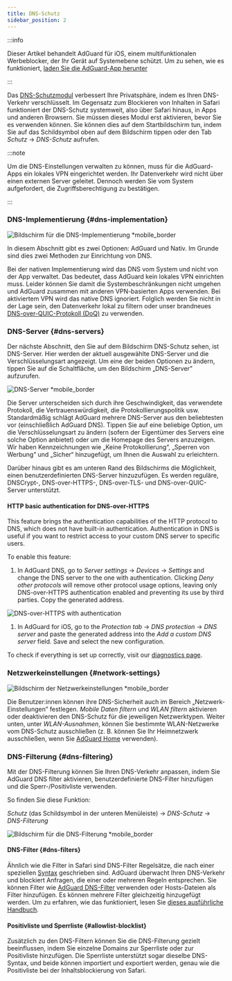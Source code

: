 ```yaml
---
title: DNS-Schutz
sidebar_position: 2
---
```


:::info

Dieser Artikel behandelt AdGuard für iOS, einem multifunktionalen Werbeblocker, der Ihr Gerät auf Systemebene schützt. Um zu sehen, wie es funktioniert, [laden Sie die AdGuard-App herunter](https://agrd.io/download-kb-adblock)

:::

Das [DNS-Schutzmodul](https://adguard-dns.io/kb/general/dns-filtering/) verbessert Ihre Privatsphäre, indem es Ihren DNS-Verkehr verschlüsselt. Im Gegensatz zum Blockieren von Inhalten in Safari funktioniert der DNS-Schutz systemweit, also über Safari hinaus, in Apps und anderen Browsern. Sie müssen dieses Modul erst aktivieren, bevor Sie es verwenden können. Sie können dies auf dem Startbildschirm tun, indem Sie auf das Schildsymbol oben auf dem Bildschirm tippen oder den Tab _Schutz_ → _DNS-Schutz_ aufrufen.

:::note

Um die DNS-Einstellungen verwalten zu können, muss für die AdGuard-Apps ein lokales VPN eingerichtet werden. Ihr Datenverkehr wird nicht über einen externen Server geleitet. Dennoch werden Sie vom System aufgefordert, die Zugriffsberechtigung zu bestätigen.

:::

### DNS-Implementierung {#dns-implementation}

![Bildschirm für die DNS-Implementierung \*mobile\_border](https://cdn.adtidy.org/public/Adguard/kb/iOS/features/implementation_en.jpeg)

In diesem Abschnitt gibt es zwei Optionen: AdGuard und Nativ. Im Grunde sind dies zwei Methoden zur Einrichtung von DNS.

Bei der nativen Implementierung wird das DNS vom System und nicht von der App verwaltet. Das bedeutet, dass AdGuard kein lokales VPN einrichten muss. Leider können Sie damit die Systembeschränkungen nicht umgehen und AdGuard zusammen mit anderen VPN-basierten Apps verwenden. Bei aktiviertem VPN wird das native DNS ignoriert. Folglich werden Sie nicht in der Lage sein, den Datenverkehr lokal zu filtern oder unser brandneues [DNS-over-QUIC-Protokoll (DoQ)](https://adguard.com/en/blog/dns-over-quic.html) zu verwenden.

### DNS-Server {#dns-servers}

Der nächste Abschnitt, den Sie auf dem Bildschirm DNS-Schutz sehen, ist DNS-Server. Hier werden der aktuell ausgewählte DNS-Server und die Verschlüsselungsart angezeigt. Um eine der beiden Optionen zu ändern, tippen Sie auf die Schaltfläche, um den Bildschirm „DNS-Server” aufzurufen.

![DNS-Server \*mobile\_border](https://cdn.adtidy.org/public/Adguard/kb/iOS/features/dns_server_en.jpeg)

Die Server unterscheiden sich durch ihre Geschwindigkeit, das verwendete Protokoll, die Vertrauenswürdigkeit, die Protokollierungspolitik usw. Standardmäßig schlägt AdGuard mehrere DNS-Server aus den beliebtesten vor (einschließlich AdGuard DNS). Tippen Sie auf eine beliebige Option, um die Verschlüsselungsart zu ändern (sofern der Eigentümer des Servers eine solche Option anbietet) oder um die Homepage des Servers anzuzeigen. Wir haben Kennzeichnungen wie „Keine Protokollierung“, „Sperren von Werbung“ und „Sicher“ hinzugefügt, um Ihnen die Auswahl zu erleichtern.

Darüber hinaus gibt es am unteren Rand des Bildschirms die Möglichkeit, einen benutzerdefinierten DNS-Server hinzuzufügen. Es werden reguläre, DNSCrypt-, DNS-over-HTTPS-, DNS-over-TLS- und DNS-over-QUIC-Server unterstützt.

#### HTTP basic authentication for DNS-over-HTTPS

This feature brings the authentication capabilities of the HTTP protocol to DNS, which does not have built-in authentication. Authentication in DNS is useful if you want to restrict access to your custom DNS server to specific users.

To enable this feature:

1. In AdGuard DNS, go to _Server settings_ → _Devices_ → _Settings_ and change the DNS server to the one with authentication. Clicking _Deny other protocols_ will remove other protocol usage options, leaving only DNS-over-HTTPS authentication enabled and preventing its use by third parties. Copy the generated address.

![DNS-over-HTTPS with authentication](https://cdn.adtidy.org/content/release_notes/dns/v2-7/http-auth/http-auth-en.png)

1. In AdGuard for iOS, go to the _Protection tab_ → _DNS protection_ → _DNS server_ and paste the generated address into the _Add a custom DNS server_ field. Save and select the new configuration.

To check if everything is set up correctly, visit our [diagnostics page](https://adguard.com/en/test.html).

### Netzwerkeinstellungen {#network-settings}

![Bildschirm der Netzwerkeinstellungen \*mobile\_border](https://cdn.adtidy.org/public/Adguard/kb/iOS/features/network_settings_en.jpeg)

Die Benutzer:innen können ihre DNS-Sicherheit auch im Bereich „Netzwerk-Einstellungen” festlegen. _Mobile Daten filtern_ und _WLAN filtern_ aktivieren oder deaktivieren den DNS-Schutz für die jeweiligen Netzwerktypen. Weiter unten, unter _WLAN-Ausnahmen_, können Sie bestimmte WLAN-Netzwerke vom DNS-Schutz ausschließen (z. B. können Sie Ihr Heimnetzwerk ausschließen, wenn Sie [AdGuard Home](https://adguard.com/adguard-home/overview.html) verwenden).

### DNS-Filterung {#dns-filtering}

Mit der DNS-Filterung können Sie Ihren DNS-Verkehr anpassen, indem Sie AdGuard DNS filter aktivieren, benutzerdefinierte DNS-Filter hinzufügen und die Sperr-/Positivliste verwenden.

So finden Sie diese Funktion:

_Schutz_ (das Schildsymbol in der unteren Menüleiste) → _DNS-Schutz_ → _DNS-Filterung_

![Bildschirm für die DNS-Filterung \*mobile\_border](https://cdn.adtidy.org/public/Adguard/kb/iOS/features/dns_filtering_en.jpeg)

#### DNS-Filter {#dns-filters}

Ähnlich wie die Filter in Safari sind DNS-Filter Regelsätze, die nach einer speziellen [Syntax](https://adguard-dns.io/kb/general/dns-filtering-syntax/) geschrieben sind. AdGuard überwacht Ihren DNS-Verkehr und blockiert Anfragen, die einer oder mehreren Regeln entsprechen. Sie können Filter wie [AdGuard DNS-Filter](https://github.com/AdguardTeam/AdguardSDNSFilter) verwenden oder Hosts-Dateien als Filter hinzufügen. Es können mehrere Filter gleichzeitig hinzugefügt werden. Um zu erfahren, wie das funktioniert, lesen Sie [dieses ausführliche Handbuch](adguard-for-ios/solving-problems/system-wide-filtering).

#### Positivliste und Sperrliste {#allowlist-blocklist}

Zusätzlich zu den DNS-Filtern können Sie die DNS-Filterung gezielt beeinflussen, indem Sie einzelne Domains zur Sperrliste oder zur Positivliste hinzufügen. Die Sperrliste unterstützt sogar dieselbe DNS-Syntax, und beide können importiert und exportiert werden, genau wie die Positivliste bei der Inhaltsblockierung von Safari.
